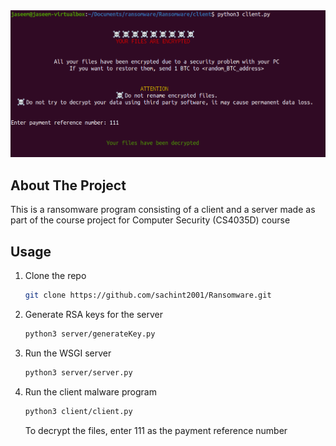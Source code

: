 <div align="center">
    <img src="comp_sec.png" alt="">
</div>

## About The Project

This is a ransomware program consisting of a client and a server made as part of the course project for Computer Security (CS4035D) course

## Usage

1. Clone the repo
   ```sh
   git clone https://github.com/sachint2001/Ransomware.git
   ```
2. Generate RSA keys for the server
   ```sh
   python3 server/generateKey.py
   ```
3. Run the WSGI server
   ```sh
   python3 server/server.py
   ```
4. Run the client malware program
   ```sh
   python3 client/client.py
   ```
   To decrypt the files, enter 111 as the payment reference number
